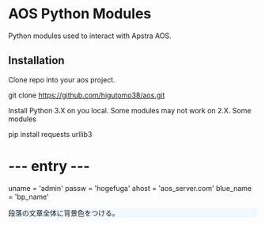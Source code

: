 # **AOS Python Modules**

Python modules used to interact with Apstra AOS.

## **Installation**

Clone repo into your aos project.

git clone https://github.com/higutomo38/aos.git

Install Python 3.X on you local. Some modules may not work on 2.X.
Some modules 


pip install requests urllib3

# --- entry ---
uname = 'admin'
passw = 'hogefuga'
ahost = 'aos_server.com'
blue_name = 'bp_name'


<p style="background-color:aliceblue">段落の文章全体に背景色をつける。</p>
